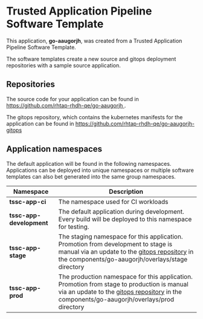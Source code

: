 # Trusted Application Pipeline Software Template

This application, **go-aaugorjh**, was created from a Trusted Application Pipeline Software Template.

The software templates create a new source and gitops deployment repositories with a sample source application. 

## Repositories

The source code for your application can be found in [https://github.com/rhtap-rhdh-qe/go-aaugorjh ](https://github.com/rhtap-rhdh-qe/go-aaugorjh ).
 
The gitops repository, which contains the kubernetes manifests for the application can be found in 
[https://github.com/rhtap-rhdh-qe/go-aaugorjh-gitops ](https://github.com/rhtap-rhdh-qe/go-aaugorjh-gitops ) 

## Application namespaces 

The default application will be found in the following namespaces. Applications can be deployed into unique namespaces or multiple software templates can also bet generated into the same group namespaces.  

|  Namespace   |  Description   |  
| -------- | -------- |
| **tssc-app-ci** | The namespace used for CI workloads |
| **tssc-app-development** | The default application during development. Every build will be deployed to this namespace for testing. |
| **tssc-app-stage** | The staging namespace for this application. Promotion from development to stage is manual via an update to the [gitops repository](https://github.com/rhtap-rhdh-qe/go-aaugorjh-gitops ) in the components/go-aaugorjh/overlays/stage directory |
| **tssc-app-prod** | The production namespace for this application. Promotion from stage to production is manual via an update to the [gitops repository](https://github.com/rhtap-rhdh-qe/go-aaugorjh-gitops ) in the components/go-aaugorjh/overlays/prod directory |